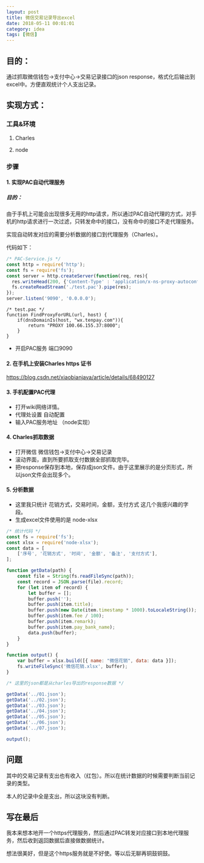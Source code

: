 ```yaml
---
layout: post
title: 微信交易记录导出excel
date: 2018-05-11 00:01:01
category: idea
tags: [微信]
---
```


## 目的：

通过抓取微信钱包->支付中心->交易记录接口的json response，格式化后输出到excel中。方便直观统计个人支出记录。

<!-- more -->
## 实现方式：

### 工具&环境

1. Charles

2. node

### 步骤

#### 1. 实现PAC自动代理服务
##### 目的：

由于手机上可能会出现很多无用的http请求，所以通过PAC自动代理的方式，对手机的http请求进行一次过滤，只转发命中的接口，没有命中的接口不走代理服务。

实现自动转发对应的需要分析数据的接口到代理服务（Charles）。

代码如下：

```javascript
/* PAC-Service.js */
const http = require('http');
const fs = require('fs');
const server = http.createServer(function(req, res){
  res.writeHead(200, {'Content-Type' : 'application/x-ns-proxy-autoconfig'});
  fs.createReadStream('./test.pac').pipe(res);
});
server.listen('9090', '0.0.0.0');
```

```text
/* test.pac */ 
function FindProxyForURL(url, host) {
    if(dnsDomainIs(host, "wx.tenpay.com")){
        return "PROXY 100.66.155.37:8000";
    }
}
```

- 开启PAC服务 端口9090

#### 2. 在手机上安装Charles https 证书

https://blog.csdn.net/xiaobianjava/article/details/68490127

#### 3. 手机配置PAC代理

- 打开wiki网络详情。
- 代理处设置 自动配置
- 输入PAC服务地址 （node实现）

#### 4. Charles抓取数据

- 打开微信 微信钱包->支付中心->交易记录
- 滚动界面，直到所要抓取支付数据全部抓取完毕。
- 把response保存到本地，保存成json文件。由于这里展示的是分页形式，所以json文件会出现多个。


#### 5. 分析数据
- 这里我只统计 花销方式，交易时间，金额，支付方式 这几个我感兴趣的字段。
- 生成excel文件使用的是 node-xlsx 

```javascript
/* 统计代码 */ 
const fs = require('fs');
const xlsx = require('node-xlsx');
const data = [
    ['序号', '花销方式', '时间', '金额', '备注', '支付方式'],
];

function getData(path) {
    const file = String(fs.readFileSync(path));
    const record = JSON.parse(file).record;
    for (let item of record) {
        let buffer = [];
        buffer.push('');
        buffer.push(item.title);
        buffer.push(new Date(item.timestamp * 1000).toLocaleString());
        buffer.push(item.fee / 100);
        buffer.push(item.remark);
        buffer.push(item.pay_bank_name);
        data.push(buffer);
    }
}

function output() {
    var buffer = xlsx.build([{ name: "微信花销", data: data }]);
    fs.writeFileSync('微信花销.xlsx', buffer);
}

/* 这里的json都是从charles导出的response数据 */ 

getData('../01.json');
getData('../02.json');
getData('../03.json');
getData('../04.json');
getData('../05.json');
getData('../06.json');
getData('../07.json');

output();
```

## 问题

其中的交易记录有支出也有收入（红包）。所以在统计数据的时候需要判断当前记录的类型。

本人的记录中全是支出，所以这块没有判断。


## 写在最后

我本来想本地开一个https代理服务，然后通过PAC转发对应接口到本地代理服务，然后收到返回数据后直接做数据统计。

想法很美好，但是这个https服务就是不好使。等以后无聊再铜鼓铜鼓。



